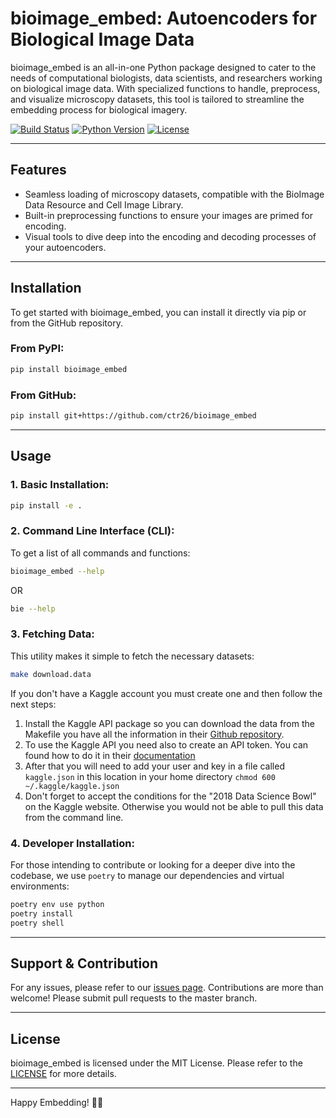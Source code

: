 # bioimage_embed: Autoencoders for Biological Image Data

bioimage_embed is an all-in-one Python package designed to cater to the needs of computational biologists, data scientists, and researchers working on biological image data. With specialized functions to handle, preprocess, and visualize microscopy datasets, this tool is tailored to streamline the embedding process for biological imagery.

[![Build Status](https://img.shields.io/badge/build-passing-green.svg)](https://github.com/ctr26/bioimage_embed)
[![Python Version](https://img.shields.io/badge/python-3.7+-blue.svg)](https://github.com/ctr26/bioimage_embed)
[![License](https://img.shields.io/badge/license-MIT-green.svg)](https://github.com/ctr26/bioimage_embed)

---

## Features

- Seamless loading of microscopy datasets, compatible with the BioImage Data Resource and Cell Image Library.
- Built-in preprocessing functions to ensure your images are primed for encoding.
- Visual tools to dive deep into the encoding and decoding processes of your autoencoders.

---

## Installation

To get started with bioimage_embed, you can install it directly via pip or from the GitHub repository.

### From PyPI:

```bash
pip install bioimage_embed
```

### From GitHub:

```bash
pip install git+https://github.com/ctr26/bioimage_embed
```

---

## Usage

### 1. Basic Installation:

```bash
pip install -e .
```

### 2. Command Line Interface (CLI):

To get a list of all commands and functions:

```bash
bioimage_embed --help
```

OR

```bash
bie --help
```

### 3. Fetching Data:

This utility makes it simple to fetch the necessary datasets:

```bash
make download.data
```
If you don't have a Kaggle account you must create one and then follow the next steps:
1. Install the Kaggle API package so you can download the data from the Makefile you have all the information in their [Github repository](https://github.com/Kaggle/kaggle-api).
2. To use the Kaggle API you need also to create an API token.
   You can found how to do it in their [documentation](https://github.com/Kaggle/kaggle-api#api-credentials)
4. After that you will need to add your user and key in a file called `kaggle.json` in this location in your home directory `chmod 600 ~/.kaggle/kaggle.json`
5. Don't forget to accept the conditions for the "2018 Data Science Bowl" on the Kaggle website.
   Otherwise you would not be able to pull this data from the command line. 

### 4. Developer Installation:

For those intending to contribute or looking for a deeper dive into the codebase, we use `poetry` to manage our dependencies and virtual environments:

```bash
poetry env use python
poetry install
poetry shell
```

---

## Support & Contribution

For any issues, please refer to our [issues page](https://github.com/ctr26/bioimage_embed/issues). Contributions are more than welcome! Please submit pull requests to the master branch.

---

## License

bioimage_embed is licensed under the MIT License. Please refer to the [LICENSE](https://github.com/ctr26/bioimage_embed/LICENSE) for more details.

---

Happy Embedding! 🧬🔬
